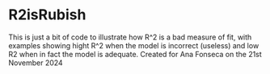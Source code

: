 # R2isRubish
This is just a bit of code to illustrate how R^2 is a bad measure of fit, with examples showing hight R^2 when the model is incorrect (useless) and low R2 when in fact the model is adequate. Created for Ana Fonseca on the 21st November 2024
